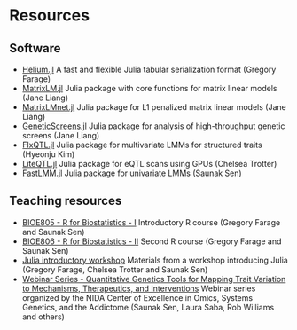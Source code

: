 # Resources

## Software
- [Helium.jl](https://github.com/senresearch/Helium.jl) A fast and
  flexible Julia tabular serialization format (Gregory Farage)
- [MatrixLM.jl](https://github.com/senresearch/MatrixLM.jl) Julia
  package with core functions for matrix linear models (Jane Liang)
- [MatrixLMnet.jl](https://github.com/senresearch/MatrixLMnet.jl)
  Julia package for L1 penalized matrix linear models (Jane Liang)
- [GeneticScreens.jl](https://github.com/senresearch/GeneticScreens.jl)
  Julia package for analysis of high-throughput genetic screens (Jane
  Liang)
- [FlxQTL.jl](https://github.com/senresearch/FlxQTL.jl) Julia package for
  multivariate LMMs for structured traits (Hyeonju Kim)
- [LiteQTL.jl](https://github.com/senresearch/LiteQTL.jl) Julia package
  for eQTL scans using GPUs (Chelsea Trotter)
- [FastLMM.jl](https://github.com/sens/FastLMM.jl) Julia package for
  univariate LMMs (Saunak Sen)

## Teaching resources
- [BIOE805 - R for Biostatistics - I](https://senresearch.github.io/bioe805)
  Introductory R course (Gregory Farage and Saunak Sen)
- [BIOE806 - R for Biostatistics - II](https://senresearch.github.io/bioe806)
  Second R course (Gregory Farage and Saunak Sen)
- [Julia introductory workshop](https://github.com/senresearch/julia-intro-docs)
  Materials from a workshop introducing Julia (Gregory Farage, Chelsea
  Trotter and Saunak Sen)
- [Webinar Series - Quantitative Genetics Tools for Mapping Trait Variation to Mechanisms, Therapeutics, and Interventions](https://opar.io/training/osga-webinar-series-2020.html) Webinar series organized by the NIDA Center of Excellence in Omics, Systems Genetics, and the Addictome (Saunak Sen, Laura Saba, Rob Williams and others)


  
